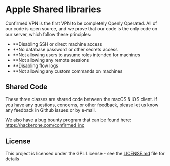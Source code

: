 # Apple Shared libraries

Confirmed VPN is the first VPN to be completely Openly Operated. All of our code is open source, and we prove that our code is the only code on our server, which follow these principles:

* **Disabling SSH or direct machine access
* **No database password or other secrets access
* **Not allowing users to assume roles intended for machines
* **Not allowing any remote sessions
* **Disabling flow logs
* **Not allowing any custom commands on machines


## Shared Code
These three classes are shared code between the macOS & iOS client. If you have any questions, concerns, or other feedback, please let us know any feedback in Github issues or by e-mail.

We also have a bug bounty program that can be found here: https://hackerone.com/confirmed_inc


## License

This project is licensed under the GPL License - see the [LICENSE.md](LICENSE.md) file for details



